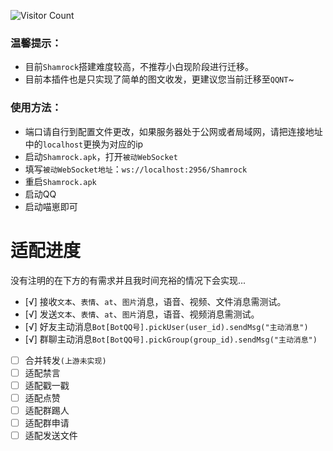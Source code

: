  ![Visitor Count](https://profile-counter.glitch.me/Zyy955-Lain-plugin/count.svg)

### 温馨提示：
- 目前`Shamrock`搭建难度较高，不推荐小白现阶段进行迁移。
- 目前本插件也是只实现了简单的图文收发，更建议您当前迁移至`QQNT`~

### 使用方法：
- 端口请自行到配置文件更改，如果服务器处于公网或者局域网，请把连接地址中的`localhost`更换为对应的ip
- 启动`Shamrock.apk`，打开`被动WebSocket`
- 填写`被动WebSocket地址`：`ws://localhost:2956/Shamrock`
- 重启`Shamrock.apk`
- 启动QQ
- 启动喵崽即可

# 适配进度

没有注明的在下方的有需求并且我时间充裕的情况下会实现...

- [√] 接收`文本`、`表情`、`at`、`图片`消息，语音、视频、文件消息需测试。
- [√] 发送`文本`、`表情`、`at`、`图片`消息，语音、视频消息需测试。
- [√] 好友主动消息`Bot[BotQQ号].pickUser(user_id).sendMsg("主动消息")`
- [√] 群聊主动消息`Bot[BotQQ号].pickGroup(group_id).sendMsg("主动消息")`
- [ ] 合并转发`(上游未实现)`
- [ ] 适配禁言
- [ ] 适配戳一戳
- [ ] 适配点赞
- [ ] 适配群踢人
- [ ] 适配群申请
- [ ] 适配发送文件
